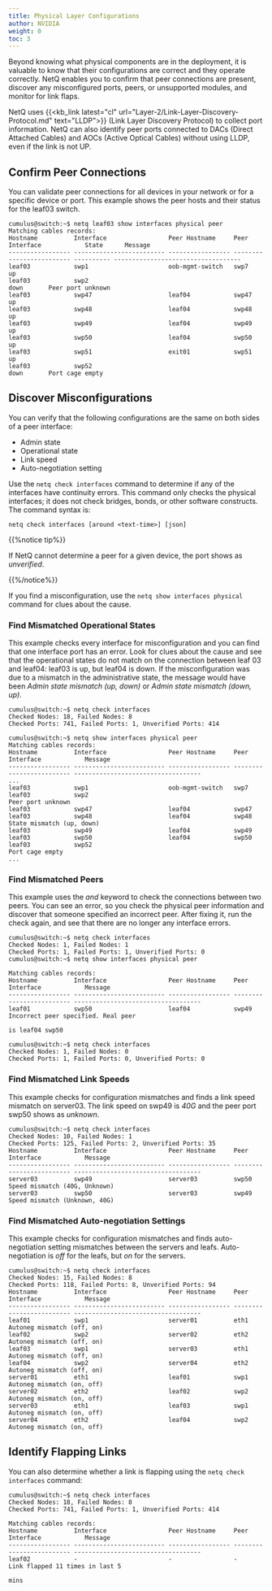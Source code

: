 ```yaml
---
title: Physical Layer Configurations
author: NVIDIA
weight: 0
toc: 3
---
```

Beyond knowing what physical components are in the deployment, it is valuable to know that their configurations are correct and they operate correctly. NetQ enables you to confirm that peer connections are present, discover any misconfigured ports, peers, or unsupported modules, and monitor for link flaps.

NetQ uses {{<kb_link latest="cl" url="Layer-2/Link-Layer-Discovery-Protocol.md" text="LLDP">}} (Link Layer Discovery Protocol) to collect port information. NetQ can also identify peer ports connected to DACs (Direct Attached Cables) and AOCs (Active Optical Cables) without using LLDP, even if the link is not UP.

## Confirm Peer Connections

You can validate peer connections for all devices in your network or for a specific device or port. This example shows the peer hosts and their status for the leaf03 switch.

```
cumulus@switch:~$ netq leaf03 show interfaces physical peer
Matching cables records:
Hostname          Interface                 Peer Hostname     Peer Interface            State      Message
----------------- ------------------------- ----------------- ------------------------- ---------- -----------------------------------
leaf03            swp1                      oob-mgmt-switch   swp7                      up                                
leaf03            swp2                                                                  down       Peer port unknown                             
leaf03            swp47                     leaf04            swp47                     up                                
leaf03            swp48                     leaf04            swp48                     up              
leaf03            swp49                     leaf04            swp49                     up                                
leaf03            swp50                     leaf04            swp50                     up                                
leaf03            swp51                     exit01            swp51                     up                                
leaf03            swp52                                                                 down       Port cage empty                                
```
## Discover Misconfigurations

You can verify that the following configurations are the same on both sides of a peer interface:

- Admin state
- Operational state
- Link speed
- Auto-negotiation setting

Use the `netq check interfaces` command to determine if any of the interfaces have continuity errors. This command only checks the physical interfaces; it does not check bridges, bonds, or other software constructs. The command syntax is:

```
netq check interfaces [around <text-time>] [json]
```

{{%notice tip%}}

If NetQ cannot determine a peer for a given device, the port shows as *unverified*.

{{%/notice%}}

If you find a misconfiguration, use the `netq show interfaces physical` command for clues about the cause.

### Find Mismatched Operational States

This example checks every interface for misconfiguration and you can find that one interface port has an error. Look for clues about the cause and see that the operational states do not match on the connection between leaf 03 and leaf04: leaf03 is up, but leaf04 is down. If the misconfiguration was due to a mismatch in the administrative state, the message would have been *Admin state mismatch (up, down)* or *Admin state mismatch (down, up)*.

```
cumulus@switch:~$ netq check interfaces
Checked Nodes: 18, Failed Nodes: 8
Checked Ports: 741, Failed Ports: 1, Unverified Ports: 414
 
cumulus@switch:~$ netq show interfaces physical peer
Matching cables records:
Hostname          Interface                 Peer Hostname     Peer Interface            Message
----------------- ------------------------- ----------------- ------------------------- -----------------------------------
...
leaf03            swp1                      oob-mgmt-switch   swp7                                                      
leaf03            swp2                                                                  Peer port unknown                             
leaf03            swp47                     leaf04            swp47                                                     
leaf03            swp48                     leaf04            swp48                     State mismatch (up, down)     
leaf03            swp49                     leaf04            swp49                                                     
leaf03            swp50                     leaf04            swp50                                                     
leaf03            swp52                                                                 Port cage empty                                    
...   
```

### Find Mismatched Peers

This example uses the *and* keyword to check the connections between two peers. You can see an error, so you check the physical peer information and discover that someone specified an incorrect peer. After fixing it, run the check again, and see that there are no longer any interface errors.

```
cumulus@switch:~$ netq check interfaces
Checked Nodes: 1, Failed Nodes: 1
Checked Ports: 1, Failed Ports: 1, Unverified Ports: 0
cumulus@switch:~$ netq show interfaces physical peer
    
Matching cables records:
Hostname          Interface                 Peer Hostname     Peer Interface            Message
----------------- ------------------------- ----------------- ------------------------- -----------------------------------
leaf01            swp50                     leaf04            swp49                     Incorrect peer specified. Real peer
                                                                                        is leaf04 swp50      
    
cumulus@switch:~$ netq check interfaces
Checked Nodes: 1, Failed Nodes: 0
Checked Ports: 1, Failed Ports: 0, Unverified Ports: 0
```

### Find Mismatched Link Speeds

This example checks for configuration mismatches and finds a link speed mismatch on server03. The link speed on swp49 is *40G* and the peer port swp50 shows as *unknown*.

```
cumulus@switch:~$ netq check interfaces
Checked Nodes: 10, Failed Nodes: 1
Checked Ports: 125, Failed Ports: 2, Unverified Ports: 35
Hostname          Interface                 Peer Hostname     Peer Interface            Message
----------------- ------------------------- ----------------- ------------------------- -----------------------------------
server03          swp49                     server03          swp50                     Speed mismatch (40G, Unknown)      
server03          swp50                     server03          swp49                     Speed mismatch (Unknown, 40G)  
```

<!-- vale off -->
### Find Mismatched Auto-negotiation Settings
<!-- vale on -->

This example checks for configuration mismatches and finds auto-negotiation setting mismatches between the servers and leafs. Auto-negotiation is *off* for the leafs, but *on* for the servers.

```
cumulus@switch:~$ netq check interfaces
Checked Nodes: 15, Failed Nodes: 8
Checked Ports: 118, Failed Ports: 8, Unverified Ports: 94
Hostname          Interface                 Peer Hostname     Peer Interface            Message
----------------- ------------------------- ----------------- ------------------------- -----------------------------------
leaf01            swp1                      server01          eth1                      Autoneg mismatch (off, on)         
leaf02            swp2                      server02          eth2                      Autoneg mismatch (off, on)         
leaf03            swp1                      server03          eth1                      Autoneg mismatch (off, on)         
leaf04            swp2                      server04          eth2                      Autoneg mismatch (off, on)         
server01          eth1                      leaf01            swp1                      Autoneg mismatch (on, off)         
server02          eth2                      leaf02            swp2                      Autoneg mismatch (on, off)         
server03          eth1                      leaf03            swp1                      Autoneg mismatch (on, off)         
server04          eth2                      leaf04            swp2                      Autoneg mismatch (on, off)         
```

## Identify Flapping Links

You can also determine whether a link is flapping using the `netq check interfaces` command:

```
cumulus@switch:~$ netq check interfaces
Checked Nodes: 18, Failed Nodes: 8
Checked Ports: 741, Failed Ports: 1, Unverified Ports: 414
 
Matching cables records:
Hostname          Interface                 Peer Hostname     Peer Interface            Message
----------------- ------------------------- ----------------- ------------------------- -----------------------------------
leaf02            -                         -                 -                         Link flapped 11 times in last 5
                                                                                        mins                    
```
